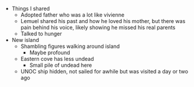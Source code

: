 - Things I shared
	- Adopted father who was a lot like vivienne
	- Lemuel shared his past and how he loved his mother, but there was pain behind his voice, likely showing he missed his real parents
	- Talked to hunger
- New island
	- Shambling figures walking around island
		- Maybe profound
	- Eastern cove has less undead 
		- Small pile of undead here
	- UNOC ship hidden, not sailed for awhile but was visited a day or two ago
